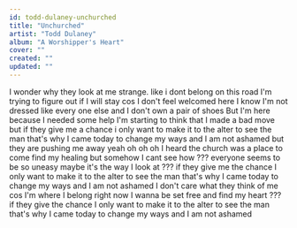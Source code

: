 ```yaml
---
id: todd-dulaney-unchurched
title: "Unchurched"
artist: "Todd Dulaney"
album: "A Worshipper's Heart"
cover: ""
created: ""
updated: ""
---
```


I wonder why they  look at me strange.
 like i dont belong on this road
I'm trying to figure out if I will stay
cos I don't feel welcomed here
I know I'm not dressed like every one else
and  I don't own a pair of shoes
But I'm here because I needed some help
I'm starting to think that I made a bad move
but if they give me a chance i only want to make it to the alter to see the man
that's why I came today to change my ways
and I am not ashamed but they are pushing me away
yeah
oh oh oh
I heard the church was a place to come find my healing
but somehow I cant see how ???
everyone seems to be so uneasy
maybe it's the way I look at ???
if they give me the chance I only want to make it to the alter to see the man
that's why I came today to change my ways
and I am not ashamed
I don't care what they think of me
cos I'm where I belong
right now I wanna be set free and find my heart ???
if they give the chance I only want to
 make it to the alter to see the man that's why I came today to change my ways
and I am not ashamed
